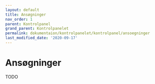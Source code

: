 ```yaml
---
layout: default
title: Ansøgninger
nav_order: 1
parent: Kontrolpanel
grand_parent: Kontrolpanelet
permalink: dokumentaion/kontrolpanelet/kontrolpanel/ansoegninger
last_modified_date: '2020-09-17'
---
```


# Ansøgninger

TODO
